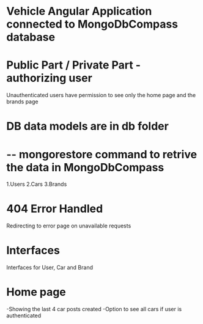 # Vehicle Angular Application connected to MongoDbCompass database 

# Public Part / Private Part - authorizing user
Unauthenticated users have permission to see only the home page and the brands page

# DB data models are in db folder
# -- mongorestore command to retrive the data in MongoDbCompass
1.Users
2.Cars
3.Brands

# 404 Error Handled 
Redirecting to error page on unavailable requests

# Interfaces
Interfaces for User, Car and Brand

# Home page
-Showing the last 4 car posts created
-Option to see all cars if user is authenticated


